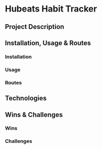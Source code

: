 # Hubeats Habit Tracker

## Project Description 

## Installation, Usage & Routes

### Installation

### Usage

### Routes

## Technologies



## Wins & Challenges

### Wins

### Challenges


